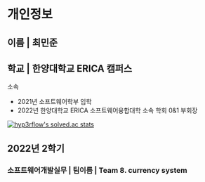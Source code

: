 # 개인정보
## 이름 | 최민준
## 학교 | 한양대학교 ERICA 캠퍼스
소속
- 2021년 소프트웨어학부 입학
- 2022년 한양대학교 ERICA 소프트웨어융합대학 소속 학회 0&1 부회장

[![hyp3rflow's solved.ac stats](https://github-readme-solvedac.hyp3rflow.vercel.app/api/?handle=xxnonamexx)](https://solved.ac/profile/xxnonamexx)

## 2022년 2학기
### 소프트웨어개발실무 | 팀이름 | Team 8. currency system
